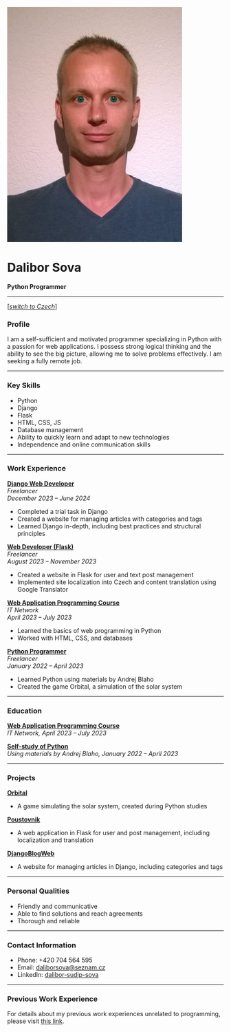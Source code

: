 ![Dalibor Sova](cv_photo.jpg)

# Dalibor Sova
**Python Programmer**

---
[[*switch to Czech*]](../README.md)

### Profile
I am a self-sufficient and motivated programmer specializing in Python with a passion for web applications. I possess strong logical thinking and the ability to see the big picture, allowing me to solve problems effectively. I am seeking a fully remote job.

---

### Key Skills
- Python
- Django
- Flask
- HTML, CSS, JS
- Database management
- Ability to quickly learn and adapt to new technologies
- Independence and online communication skills

---

### Work Experience

[**Django Web Developer**](https://github.com/Sudip2708/DjangoBlogWeb)  
*Freelancer*  
*December 2023 – June 2024*  
- Completed a trial task in Django
- Created a website for managing articles with categories and tags
- Learned Django in-depth, including best practices and structural principles

[**Web Developer (Flask)**](https://github.com/Sudip2708/poustovnik-english)  
*Freelancer*  
*August 2023 – November 2023*  
- Created a website in Flask for user and text post management
- Implemented site localization into Czech and content translation using Google Translator

[**Web Application Programming Course**](data/Osveceni_IT_Network_small.jpg)  
*IT Network*  
*April 2023 – July 2023*  
- Learned the basics of web programming in Python
- Worked with HTML, CSS, and databases

[**Python Programmer**](https://github.com/Sudip2708/Python-Exercises)  
*Freelancer*  
*January 2022 – April 2023*  
- Learned Python using materials by Andrej Blaho
- Created the game Orbital, a simulation of the solar system

---

### Education

[**Web Application Programming Course**](data/Osveceni_IT_Network_small.jpg)  
*IT Network, April 2023 – July 2023*

[**Self-study of Python**](https://github.com/Sudip2708/Python-Exercises)  
*Using materials by Andrej Blaho, January 2022 – April 2023*

---

### Projects

[**Orbital**](https://github.com/Sudip2708/Orbital-0.7)
- A game simulating the solar system, created during Python studies

[**Poustovnik**](https://github.com/Sudip2708/poustovnik-english)
- A web application in Flask for user and post management, including localization and translation

[**DjangoBlogWeb**](https://github.com/Sudip2708/DjangoBlogWeb)
- A website for managing articles in Django, including categories and tags

---

### Personal Qualities
- Friendly and communicative
- Able to find solutions and reach agreements
- Thorough and reliable

---

### Contact Information
- Phone: +420 704 564 595
- Email: daliborsova@seznam.cz
- LinkedIn: [dalibor-sudip-sova](https://www.linkedin.com/in/dalibor-sudip-sova)

---

### Previous Work Experience
For details about my previous work experiences unrelated to programming, please visit [this link](data/previous_experiences.md).
